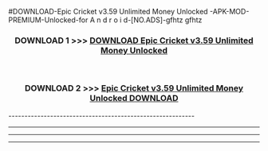 #DOWNLOAD-Epic Cricket v3.59 Unlimited Money Unlocked -APK-MOD-PREMIUM-Unlocked-for A n d r o i d-[NO.ADS]-gfhtz gfhtz 



<div align="center">

<h3>DOWNLOAD 1 >>> <a href="https://getmod2.web.app/?judul=Epic Cricket v3.59 Unlimited Money Unlocked ">DOWNLOAD Epic Cricket v3.59 Unlimited Money Unlocked </a></h3><br>

<h3>DOWNLOAD 2 >>> <a href="https://getmod2.web.app/?judul=Epic Cricket v3.59 Unlimited Money Unlocked ">Epic Cricket v3.59 Unlimited Money Unlocked  DOWNLOAD </a></h3>

</div>
----------------------------------------------------------

----------------------------------------------------------

----------------------------------------------------------

----------------------------------------------------------



